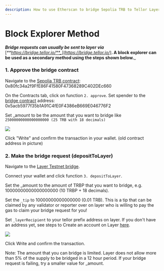 ```yaml
---
description: How to use Etherscan to bridge Sepolia TRB to Tellor Layer.
---
```


# Block Explorer Method

_**Bridge requests can usually be sent to layer via**_ [_**https://bridge.tellor.io/**_](https://bridge.tellor.io/)_**. A block explorer can be used as a secondary method using the steps shown below.**_

### 1. Approve the bridge contract

Navigate to the [Sepolia TRB contract](https://sepolia.etherscan.io/address/0x80fc34a2f9FfE86F41580F47368289C402DEc660#writeProxyContract): 0x80fc34a2f9FfE86F41580F47368289C402DEc660

On the Contracts tab, click on function `2. approve`. Set spender to the [bridge contract](https://sepolia.etherscan.io/address/0x5acb5977f35b1A91C4fE0F4386eB669E046776F2) address: 0x5acb5977f35b1A91C4fE0F4386eB669E046776F2

Set \_amount to be the amount that you want to bridge like `25000000000000000000 (25 TRB with 18 decimals)`

![](https://docs.tellor.io/~gitbook/image?url=https%3A%2F%2F2729899787-files.gitbook.io%2F%7E%2Ffiles%2Fv0%2Fb%2Fgitbook-x-prod.appspot.com%2Fo%2Fspaces%252Fs90SVtIdiQ8dmMsqriIa%252Fuploads%252FhbWX6hiZJ1Ve5TF1gqUI%252FScreenshot%25202024-08-13%2520at%25209.17.43%25E2%2580%25AFAM.png%3Falt%3Dmedia%26token%3D982b3c3b-ac73-4e53-a17e-8733b30a8ddd\&width=768\&dpr=4\&quality=100\&sign=b9223cc2\&sv=2)

Click "Write" and confirm the transaction in your wallet. (old contract address in picture)

### 2. Make the bridge request (depositToLayer)

Navigate to the [Layer Testnet bridge](https://sepolia.etherscan.io/address/0x5acb5977f35b1A91C4fE0F4386eB669E046776F2#writeContract).

Connect your wallet and click function `3. depositToLayer`.

Set the \_amount to the amount of TRBP that you want to bridge, e.g. 10000000000000000000 (10 TRBP + 18 decimals).

Set the `_tip` to 10000000000000000 (0.01 TRB). This is a tip that can be claimed by any validator or reporter over on layer who is willing to pay the gas to claim your bridge request for you!

Set `_layerRecipient` to your tellor prefix address on layer. If you don't have an address yet, see steps to Create an account on Layer [here](https://docs.tellor.io/layer-docs/running-tellor-layer/public-testnet/manage-accounts).

![](https://docs.tellor.io/~gitbook/image?url=https%3A%2F%2F2729899787-files.gitbook.io%2F%7E%2Ffiles%2Fv0%2Fb%2Fgitbook-x-prod.appspot.com%2Fo%2Fspaces%252Fs90SVtIdiQ8dmMsqriIa%252Fuploads%252FTWQVieJBEBj2jfPXa887%252FScreenshot%25202025-02-06%2520at%252012.22.28%25E2%2580%25AFPM.png%3Falt%3Dmedia%26token%3D4c9762d2-d0fe-49fe-a9be-88c175e63614\&width=768\&dpr=4\&quality=100\&sign=92b3f40e\&sv=2)

Click Write and confirm the transaction.

Note: The amount that you can bridge is limited. Layer does not allow more than 5% of the supply to be bridged in a 12 hour period. If your bridge request is failing, try a smaller value for \_amount.
